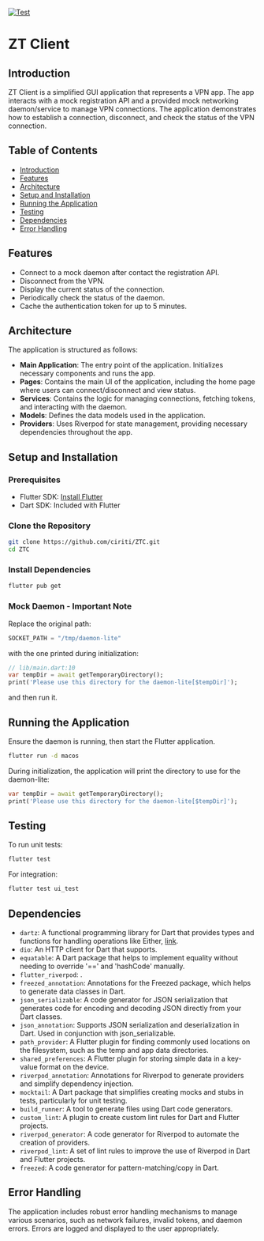 [![Test](https://github.com/ciriti/ZTC/actions/workflows/ci.yml/badge.svg)](https://github.com/ciriti/ZTC/actions/workflows/ci.yml)


# ZT Client

## Introduction

ZT Client is a simplified GUI application that represents a VPN app. The app interacts with a mock registration API and a provided mock networking daemon/service to manage VPN connections. The application demonstrates how to establish a connection, disconnect, and check the status of the VPN connection.

## Table of Contents

- [Introduction](#introduction)
- [Features](#features)
- [Architecture](#architecture)
- [Setup and Installation](#setup-and-installation)
- [Running the Application](#running-the-application)
- [Testing](#testing)
- [Dependencies](#dependencies)
- [Error Handling](#error-handling)

## Features

- Connect to a mock daemon after contact the registration API.
- Disconnect from the VPN.
- Display the current status of the connection.
- Periodically check the status of the daemon.
- Cache the authentication token for up to 5 minutes.

## Architecture

The application is structured as follows:

- **Main Application**: The entry point of the application. Initializes necessary components and runs the app.
- **Pages**: Contains the main UI of the application, including the home page where users can connect/disconnect and view status.
- **Services**: Contains the logic for managing connections, fetching tokens, and interacting with the daemon.
- **Models**: Defines the data models used in the application.
- **Providers**: Uses Riverpod for state management, providing necessary dependencies throughout the app.

## Setup and Installation

### Prerequisites

- Flutter SDK: [Install Flutter](https://flutter.dev/docs/get-started/install)
- Dart SDK: Included with Flutter

### Clone the Repository

```sh
git clone https://github.com/ciriti/ZTC.git
cd ZTC
```

### Install Dependencies

```sh
flutter pub get
```


### Mock Daemon - Important Note

Replace the original path:

```python
SOCKET_PATH = "/tmp/daemon-lite"
```

with the one printed during initialization:

```dart
// lib/main.dart:10
var tempDir = await getTemporaryDirectory();
print('Please use this directory for the daemon-lite[$tempDir]');
```

and then run it.


## Running the Application

Ensure the daemon is running, then start the Flutter application.

```sh
flutter run -d macos
```

During initialization, the application will print the directory to use for the daemon-lite:

```dart
var tempDir = await getTemporaryDirectory();
print('Please use this directory for the daemon-lite[$tempDir]');
```

## Testing

To run unit tests:

```sh
flutter test
```

For integration:

```sh
flutter test ui_test
```

## Dependencies

- `dartz`: A functional programming library for Dart that provides types and functions for handling operations like Either, [link]((https://pub.dev/packages/dartz)).
- `dio`: An HTTP client for Dart that supports.
- `equatable`: A Dart package that helps to implement equality without needing to override '==' and 'hashCode' manually.
- `flutter_riverpod`: .
- `freezed_annotation`: Annotations for the Freezed package, which helps to generate data classes in Dart.
- `json_serializable`: A code generator for JSON serialization that generates code for encoding and decoding JSON directly from your Dart classes.
- `json_annotation`: Supports JSON serialization and deserialization in Dart. Used in conjunction with json_serializable.
- `path_provider`: A Flutter plugin for finding commonly used locations on the filesystem, such as the temp and app data directories.
- `shared_preferences`: A Flutter plugin for storing simple data in a key-value format on the device.
- `riverpod_annotation`: Annotations for Riverpod to generate providers and simplify dependency injection.
- `mocktail`: A Dart package that simplifies creating mocks and stubs in tests, particularly for unit testing.
- `build_runner`: A tool to generate files using Dart code generators.
- `custom_lint`: A plugin to create custom lint rules for Dart and Flutter projects.
- `riverpod_generator`: A code generator for Riverpod to automate the creation of providers.
- `riverpod_lint`: A set of lint rules to improve the use of Riverpod in Dart and Flutter projects.
- `freezed`: A code generator for pattern-matching/copy in Dart.

## Error Handling

The application includes robust error handling mechanisms to manage various scenarios, such as network failures, invalid tokens, and daemon errors. Errors are logged and displayed to the user appropriately.